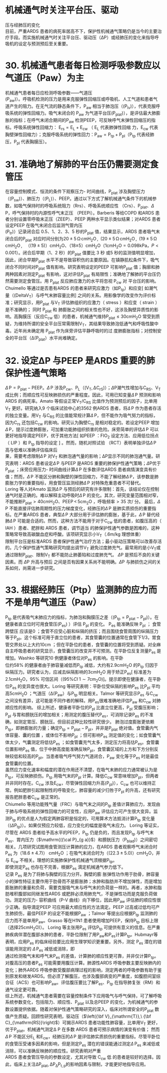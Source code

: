 # 机械通气时关注平台压、驱动  
压与经肺压的变化  
目前，严重ARDS 患者的病死率居高不下，保护性机械通气策略仍是当今的主要治疗手段。而实施机械通气时关注平台压、驱动压（ΔP）或经肺压的变化来指导呼吸机的设定与预测预后至关重要。  
# 30. 机械通气患者每日检测呼吸参数应以气道压（Paw）为主  
机械通气患者每日应检测呼吸参数——气道压  
$\left(\mathrm{P_{aw}}\right)$）。呼吸机检测的压力是用来克服弹性回缩压或呼吸机、人工气道和患者气道产生的阻力。在无气流的静态条件下，$\mathrm{{P_{aw}}}$ 相当于肺泡压（$\left(\mathrm{{{P}_{\mathrm{{lv}}}}}\right)$），代表克服呼吸系统的弹性回缩力。吸气末闭合的 $\mathrm{{P_{aw}}}$ 为气道平台压$\left(\mathrm{{P_{plat}}}\right)$），是评估最大肺膨胀的指标；在呼气末闭合期间的$\mathrm{{P_{aw}}}$ 检测PEEP，可反映呼气末弹性回缩压的指标。呼吸系统弹性回缩力： $\mathrm{E_{rs}{=}E_{L}{+}E_{c w}}$ （ $\mathrm{E_{L}}$  代表肺弹性回缩 力，$\mathrm{E}_{\mathrm{cw}}$ 代表胸壁弹性回缩力）；克服呼吸系统的弹性回力：$\mathrm{P_{aw}{=}P_{t p}{+}P_{p l}}$（$\mathrm{{P_{tp}}}$ 代表经肺压，$\mathrm{{P_{pl}}}$ 代表胸膜压）。  
# 31. 准确地了解肺的平台压仍需要测定食管压  
在容量控制模式、恒流的条件下观察压力- 时间曲线，$\mathrm{{P_{plat}}}$ 涉及胸壁压力（$\left(\mathrm{{P_{sw}}}\right)$）、肺压力（$\left(\mathrm{P_{L}}\right)$）、PEEP。通过以下方式了解机械通气条件下的机械参数，如吸气保持时的呼吸系统阻力（Rrs）、呼吸系统顺应性
（Crs）、$\mathrm{{P_{plat}}}$、$\Delta\,\mathrm{P}$，呼气保持时的内源性呼气末正压
（PEEPi）。Barberis 等给COPD 和ARDS 患者分别设置零呼吸末正压（ZEEP）、PEEP 两种水平显示类似结果；对ARDS 患者设定PEEP 在吸气末闭合后监测气管内压  
$\mathrm{\left(P_{tr}\right)}$）记录闭合后 0.5、1、2、3、5 秒的$\mathrm{{P_{plat}}}$ 值，结果显示，ARDS 患者吸气末闭合后的$\mathrm{{P_{plat}}}$ 对应时间分别为$20\pm5\,\mathrm{\Omega}\,\mathrm{cmH_{2}O}\,,\;\;(20\pm5\,\mathrm{\Omega}\,\mathrm{cmH_{2}O}\,,\;\;(19\pm5\,\mathrm{\Omega}\,\mathrm{cmH_{2}O}\,,\;\;$ （$(19\pm5)$）$\mathrm{cmH_{2}O}$、（18±5）$\mathrm{cmH}_{2}\mathrm{O}$（$\mathrm{1cmH_{2}O}{=}0.098\mathrm{kPa}$，$P<0.001$）。闭合后早期（1、2 秒）的$\mathrm{{P_{plat}}}$ 值要比 3 秒 或5 秒的监测值明显增加，因此，闭合早期$\mathrm{{P_{plat}}}$ 水平不是导致容积伤的主要原因。在镇静肌松条件下，吸气闭合不同时间对$\mathrm{{P_{plat}}}$ 值有影响。研究表明设定的PEEP 可影响$\mathrm{{P_{plat}}}$ 值；胸廓和肺两种因素对测定$\mathrm{{P_{plat}}}$ 有影响，这对评估$\mathrm{{P_{plat}}}$ 有局限性；准确地了解肺的平台压仍然需要测定食管压。用 $\mathrm{{P_{plat}}}$  反应肺应激力的水平将忽视 $\mathrm{{P_{cw}}}$  对 平台压的影响。Chuimello 等通过是否患有ARDS 的患者来研究应激力（如$\mathrm{{P_{tp}}}$）和应变[ 如潮气量（$\mathrm{(DeltaV_{T}}$）与呼气末肺容量比例] 之间的关系。用影像学的改变作为评价标准；研究显示，用$\mathrm{{P_{plat}}}$ 与$\mathrm{V_{T}}$ 评估肺组织的应激力（ stress ）和应变（ strain ）是不准确的； 同时 $\mathrm{{P_{plat}}}$  和 肺膨胀之间的相关性也不好，这涉及胸壁异质性的影响。高胸膜压（反应$\mathrm{C}_{\mathrm{cw}}$ 低）的患者，机械通气维持$\mathrm{P_{plat}}\leqslant30\mathrm{cmH_{2}O}$ 常受到质疑，为维持所谓的安全平台压常需限制$\mathrm{V_{T}}$，其结果导致肺泡低通气和呼吸性酸中  
毒。近年尚未确定用 $\mathrm{{P_{plat}}}$  作为床旁评估平静呼吸时的过 度肺膨胀指标；对控制安全的平台压（$\mathrm{\Delta\big(P_{plat}}$）水平尚难确定。  
# 32. 设定ΔP 与PEEP 是ARDS 重要的肺保护性通气策略  
$\Delta\,\mathrm{P{=}P_{\mathrm{plat}}{-}P E E P}$。$\Delta\,\mathrm{P}$ 涉及$\mathrm{{P_{cw}}}$、$\mathrm{P_{L}}$（$\big(\mathrm{V_{T},\Delta C_{r S}}\big)$）；$\Delta$P潮气性增加与$\mathrm{C}_{\mathrm{RS}}$、$\mathrm{V_{T}}$ 成比例；而顺应性可反映肺损伤的严重程度。因此，可用已知变量$\Delta\,\mathrm{P}$ 预测和影响ARDS 的病死率。Amato 等假设正常$\mathrm{V_{T}/C_{R S}}$ 比值作为预测预后的因子，比单用$\mathrm{V_{T}}$ 更好。研究纳入9 个临床试验中心的3562 例ARDS 患者，将$\Delta\,\mathrm{P}$ 作为患者存活的独立变量。用$\mathrm{V_{T}}$ 与$\mathrm{C}_{\mathrm{RS}}$ 的比值能常规计算$\Delta\,\mathrm{P}$，但不能作为吸气努力的指标，因为$\mathrm{C_{rs}}$ 还包括$\mathrm{C}_{\mathrm{cw}}$ 的影响。研究认为胸壁$\mathrm{C_{rs}}$ 是相对稳定的。若设定PEEP 增加$\Delta\,\mathrm{P}$，提示过度肺膨胀，可加重功能肺组织损害的危险。床旁简单的评估$\Delta\,\mathrm{P}$ 可以更好地指导滴定PEEP，优于其他方法[ 如PEEP ：$\mathrm{FIO}_{2}$ 设定方法、应用低位拐点（ LIP ）和 $\mathrm{{P_{tp}}}$  指导的设定 ] 。然而，随机对照试验 （RCT）表明单独评估$\Delta\,\mathrm{P}$ 高与低难以准确评估临床后  
果，需要考虑限制$\Delta\,\mathrm{P}$ 对$\mathrm{V_{T}}$ 和肺泡通气量的影响；ΔP显示不同的肺泡通气量。研究表明：ARDS 患者设定$\Delta\,\mathrm{P}$ 与PEEP 是ARDS 重要的肺保护性通气策略；$\Delta$P优于$\mathrm{{P_{plat}}}$ ；床旁应用压力- 时间曲线计算$\Delta\,\mathrm{P}$ 在多数评估ARDS 患者病情演变具有价值；然而，$\Delta\,\mathrm{P}$ 不能区分肺和胸壁的弹性回缩力，不能了解经肺$\Delta\,\mathrm{P}$，该参数是肺膨胀力学的重要指标，用食管压监测经肺$\Delta\,\mathrm{P}$ 对特殊危重患者不可替代。  
Loring 等人对Amato 监测$\Delta\mathrm{\,P}$ 与预后的研究有许多限制：首先，该结论仅在控制通气时是正确的。难以解释主动呼吸时$\Delta\,\mathrm{P}$ 的变化。其次，研究变量范围相对窄，不能推断$\mathrm{P_{plat}}>40\mathrm{cmH_{2}O}$、$\mathrm{PEEP}\,<\,5\mathrm{cm}_{2}\mathrm{O}$ ，呼吸频率$>35$ 次/ 分。 最后，$\Delta\,\mathrm{P}$ 不能直接评估肺周期性的压力梯度变化，经肺压的$\Delta\,\mathrm{P}$ 是肺实质损伤的重要指标。在严重ARDS 患者，典型$\Delta\,\mathrm{P}$ 大部分用于评估肺的膨胀，基于此，$\Delta\,\mathrm{P}$ 替代经肺$\Delta\,\mathrm{P}$ 可能是合适的。然而，这种方法不能用于对于$\mathrm{C}_{\mathrm{cw}}$ 低的患者，如腹压高的（ IAH ）患者、肥胖和 ARDS  患者，调节适当 的肺保护性通气参数是困难的，这种策略常导致高碳酸血症和呼酸。该项研究显示小$\mathrm{V_{T}}$（$.6\mathrm{m}/\mathrm{kg}$ 理想体重）  
限制平台压是标准ARDS 患者保护性通气治疗方法；最小驱动压策略可以改善存活的。几个保护性通气策略研究均提出调节$\mathrm{V_{T}}$ 避免过度肺充气。最常用的是小$\mathrm{V_{T}}$或通过限制$\mathrm{{P_{plat}}}$、限制$\mathrm{V_{T}}$ 都不能防止肺萎陷和过度肺充气。 $\Delta\mathrm{P}$  是预后不良的关键因素。而 $\Delta\mathrm{P}$  升高与预后 之间是否有因果关系尚不能明确。$\Delta\mathrm{P}$ 与肺损伤之间的关系如何，尚需进一步研究。  
# 33. 根据经肺压（Ptp）监测肺的应力而不是单用气道压（Paw）  
$\mathrm{{P_{tp}}}$ 是代表吸气末肺应力的指标，为肺泡和胸膜压之差（$\mathrm{\left(P_{tp}{=}P_{p l a t}{-}P_{p l}\right)}$）。在健康者直立位时可用食管压$\mathrm{\left(P_{e s}\right)}$ ）评估 $\mathrm{{P_{pl}}}$  的变化。 $\mathrm{{{P_{es}}}}$  能准确反映 $\mathrm{{P_{pl}}}$  ； 食管跨壁压 应该是0 ；食管不应受心脏和纵隔的挤压；而且围绕食管周围的纵隔压力等于$\mathrm{{P_{pl}}}$。这个标准可用于直立位的患者，其食管囊的位置通常在食管下1/3，胃食管交界处以上大约10cm ；但在平卧位的患者，食管囊的位置将受到质疑。对全麻自主呼吸患者的研究显示，食管囊压的改变并不可预测。在平卧位反复测量$\mathrm{{{P_{es}}}}$ 是增加。Washko 等研究10 例健康者体位对$\mathrm{{{P_{es}}}}$ 的影响。在平卧  
位约$58\%$ 的健康者由于肺容量减低而$\mathrm{{P_{tp}}}$ 减低，大约有$2.9\mathrm{cm}\mathrm{H}_{2}\mathrm{O}$ 的$\mathrm{{P_{tp}}}$ 归因于纵隔压力。研究者认为，应减去纵隔影响的$3\mathrm{cmH}_{2}\mathrm{O}$ 用于矫正$\mathrm{{P_{es}[}}$ 标准差为$2.1\mathrm{cm}\mathrm{H}_{2}\mathrm{O}$，$95\%$ 可信区间（$(95\%C I\;1\sim7\mathrm{cm}_{2}\mathrm{O})$]。提示即使在健康者，在平卧位$\mathrm{{{P_{es}}}}$ 的变异度也很大。Loring 等研究表明：平卧位受纵隔的影响$\mathrm{{{P_{es}}}}$ 比$\mathrm{{P_{pl}}}$ 平均高$5\mathrm{cmH}_{2}\mathrm{O}$ ；气道压（$\mathrm{\Delta}\big(\mathrm{P_{aw}}$）与$\mathrm{{P_{tp}}}$ 明显相关。Talmor 等研究显示$\mathrm{{{P_{es}}}}$ 与$\mathrm{C}_{\mathrm{cw}}$ 之间没有差异，这可能是不同作者的解释。用$\mathrm{{{P_{es}}}}$很难准确地评估$\mathrm{{P_{aw}}}$ 和$\mathrm{C}_{\mathrm{cw}}$ 对肺顺应性的影响。 综上所述，健康者平卧位的$\mathrm{{P_{pl}}}$ 比直立位更高，$\mathrm{{P_{pl}}}$ 受腹压影响；$\mathrm{{P_{pl}}}$ 与胃和膀胱压的增加相关；用测定的腹压替代$\mathrm{{{P_{es}}}}$，可消除记录$\mathrm{{{P_{es}}}}$ 的不准确，如测定胃压、膀胱压。但目前这种比较性研究很少。 肺泡过度膨胀更依赖$\mathrm{{P_{tp}}}$，即肺膨胀的力量；确定$\mathrm{P_{tp}}{=}\mathrm{P_{plat}}{-}\mathrm{P_{pl}}$，并非是$\mathrm{{P_{plat}}}$ 绝对值。食管囊内气体容量、囊的位置 ，或体位不影响$\mathrm{{P_{pl}}}$ ；但可影响$\mathrm{{{P_{es}}}}$ 测定值的变化；如食管囊气体太少，气囊测定将低估$\mathrm{{{P_{es}}}}$ ；如食管囊充气太多，测定压力将高估$\mathrm{{{P_{es}}}}$。食管囊位置影响$\mathrm{{{P_{es}}}}$ 值，位于中肺高度能准确反映$\mathrm{{P_{pl}}}$，食管囊区域的上方和下方分别反映较低和较高的$\mathrm{{P_{pl}}}$。当患者吸气呼气努力气道闭合，$\mathrm{{{P_{aw}}}}$ 变化等于$\mathrm{{{P_{es}}}}$ 时是最佳食管囊的位置。  
虽然应力变化速率和幅度的潜在作用还不清楚，在吸气末肺的应力通常被认为是$\mathrm{{P_{tp}}}$，可反映肺损伤。$\mathrm{{P_{tp}}}$ 用吸气末的$\mathrm{{P_{pl}}}$ 计算。降低$\mathrm{C}_{\mathrm{cw}}$ 常意味增加$\mathrm{{P_{pl}}}$，但两者并非同时存在。$\mathrm{C}_{\mathrm{cw}}$ 涉及$\mathrm{E}_{\mathrm{cw}}$，尽管弹性回缩力升高$\left(\mathrm{P_{pl}}\right)$），$\mathrm{C}_{\mathrm{cw}}$ 也可以维持正常。例如肥胖引起限制性的呼吸变化，肺容量的减少归咎于$\mathrm{{P_{pl}}}$ 的升高，还有研究报告肥胖患者$\mathrm{C}_{\mathrm{cw}}$ 是正常的。  
Chiumello 等用功能残气量（FRC）与吸气末之间的$\mathrm{{P_{tp}}}$ 差值计算肺应力，发现由于肺与呼吸系统的弹性回缩力的可变性，应用$\mathrm{{P_{aw}}}$ 评估应力可产生很大变异。监测$\mathrm{{P_{tp}}}$ 的优点是人为假定两肺容积是恒定的，可用算术方法抵消计算$\mathrm{{P_{tp}}}$ 变化量（$(\Delta\mathrm{P_{tp}})$）。如果仅预应力较低，应力变化的幅度是吸气末应力。 Loring  等证实，尽管在 ARDS 患者给予高水平的PEEP，$\mathrm{{P_{tp}}}$ 仍是负的，而且发现$\mathrm{{P_{tp}}}$ 与呼气末$\mathrm{{{P_{es}}}}$、胃内压力（$\mathrm{({\cal P}_{g a}}$）和膀胱压力（$\mathrm{P_{blad}})$）之间密切相关。几项研究试图用食管测压计算肺的应力，在ARDS 患者观察呼气末闭合时$\mathrm{{{P_{es}}}}$ 为（$18.6\pm4.7)$）
$\mathrm{cmH}_{2}\mathrm{O}$ ；在吸气末闭合时为（$(22.3\pm5.0)$）$\mathrm{cmH}_{2}\mathrm{O}$，并与
$\mathrm{E}_{\mathrm{cw}}$ 不相关。理想的实施肺保护性机械通气须根据$\mathrm{{P_{tp}}}$。  
即使测定$\mathrm{{{P_{es}}}}$ 也存在不完善，根据$\mathrm{{{P_{es}}}}$ 滴定机械通气参力低下。  
记录 $\mathrm{{{P_{es}}}}$  是为了将肺与胸壁的压力分开。胸壁的膨 胀弹性功作用于肋骨，肺容量小的弹性特征主要作用于肋骨而不是膨胀肺；水肿和脂肪并不增加弹性，而是增加膨胀肺的重量和负荷，需要克服吸气末与呼气末的负荷是一样的。再者，水肿和脂肪堆积腹部如同继发性ARDS 或肥胖必须用肺充气，不是弹性功而是克服负荷做功。测定的压力- 容积曲线（P-V 曲线）向下移位，因此用$\mathrm{{P_{aw}}}$ 评估肺的顺应性很少正确。指导滴定PEEP 可应用最大顺应性的方法滴定。PEEP 过高或过低均可产生肺损伤，最佳PEEP 的设定不能根据$\mathrm{{P_{aw}}}$ ；Talmor 等提出应根据$\mathrm{{P_{tp}}}$ 监测肺的应力而不是单用$\mathrm{{P_{aw}}}$。Grasso 等在H1N1 患者使用增加PEEP，保持$\mathrm{{P_{tp}}}$ 目标上限（选择$25\mathrm{cmH}_{2}\mathrm{O})$）。 Loring 等主张用$\mathrm{{{P_{es}}}}$ 评估$\mathrm{{P_{tp}}}$ 可提供有意义的信息。在严重肺疾病伴潜在腹部水肿的患者，平卧位限制了用$\mathrm{{P_{aw}}}$和$\mathrm{{{P_{es}}}}$计算$\mathrm{{P_{tp}}}$。Hubmayr等表明，应用$\mathrm{{{P_{es}}}}$ 的临床经验要比应用生理学知识更重要。另外，测定 $\mathrm{{{P_{es}}}}$  潜在的错误能用测定的 $\Delta\,\mathrm{P_{es}}$  减低或消除，即  
通过检测吸气末和呼气末$\mathrm{{{P_{es}}}}$ 的差值，计算肺的顺应性更可靠，并非仅计算$\mathrm{{P_{tp}}}$。对腹高压的患者$\mathrm{{{P_{es}}}}$ 可能需要用腹压计算。肺源性ARDS 呼吸参数主要反映肺内的变化；肺外ARDS 呼吸参数受腹部病理过程的影响，测定两者的呼吸参数有助于鉴别原发和继发ARDS。但必须了解腹压，也涉及腹部病变的严重度，如腹腔间室综合征（ACS）也可影响$\mathrm{{P_{aw}}}$。评估腹压要比了解$\mathrm{{{P_{es}}}}$、$\mathrm{{P_{tp}}}$ 在指导肺复张（RM）和通气设定更可靠。  
综上所述，机械通气患者需要在容量控制条件下应用吸气与呼气保持，可了解呼吸系统参数变化，包括阻力、顺应性、$\mathrm{{P_{plat}}}$ 以及总PEEP 的变化，为机械通气的参数设置提供依据。随着对保护性通气策略研究的深入，临床对所谓安全的$\mathrm{{P_{plat}}}$ 数值产生质疑。回顾性研究表明，驱动压（$\left({\bf V}_{\mathrm{T}},\ {\bf C}_{\mathrm{RS}}\right)$）可揭示ARDS 患者功能性肺容量，比单用$\mathrm{V_{T}}$ 更好，优于$\mathrm{{P_{plat}}}$。机械通气测定Δ P  在多数 ARDS  患者可预示病情的演变有价值； 然而 $\Delta\,\mathrm{P}$ 不能区分$\mathrm{E_{L}}$ 和$\mathrm{E}_{\mathrm{cw}}$，经肺压的$\Delta\,\mathrm{P}$ 是评估肺实质损伤的重要指标。尽管平卧位的食管压受诸多因素的影响，但是测定$\mathrm{{{P_{es}}}}$ 潜在的错误能通过测定$\Delta\,\mathrm{P_{es}}$ 来减低或消除，可以准确反映肺的顺应性。研究表明对严重  
ARDS  患者食管压导向的参数设定，尤其对导致 $\mathrm{C}_{\mathrm{cw}}$  低 的患者是较好的选择。因此，临床上关注$\mathrm{\Delta P_{plat}, \Delta P_{\Delta} P_{t,p}}$的影响因素与限制，才能更好地指导应用。  
